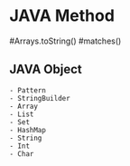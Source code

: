 # JAVA Method

#Arrays.toString()
#matches()

## JAVA Object

    - Pattern
    - StringBuilder
    - Array
    - List
    - Set
    - HashMap
    - String
    - Int
    - Char
